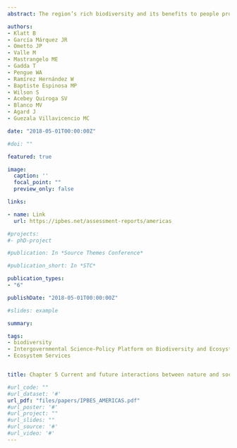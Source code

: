 ```yaml
---
abstract: The region’s rich biodiversity and its benefits to people provide essential contributions to the economy, livelihoods, the quality of life and the eradication of poverty. The region is also bioculturally diverse, with traditional knowledge of indigenous people and local communities promoting, among other things, the diversification and conservation of many varieties of cultivated plants and domestic animals that are the staple foods of many other regions of the world. The region has successful experiences in biodiversity conservation, restoration and sustainable use, including some carried out by indigenous people and local communities. On the other hand, climate change, population growth and the consequent increase in demand for food, biomass and energy continue to have a serious impact on biodiversity and ecosystem services and functions. These impacts are felt not only in terrestrial ecosystems, but also in wetlands, freshwater, coastal and marine ecosystems. In some areas of the Americas, the degree of these impacts on biodiversity and ecosystem services and functions is threatening the economy, livelihoods and quality of life.

authors:
- Klatt B
- García Márquez JR
- Ometto JP
- Valle M
- Mastrangelo ME
- Gadda T
- Pengue WA
- Ramírez Hernández W
- Baptiste Espinosa MP
- Wilson S
- Acebey Quiroga SV
- Blanco MV
- Agard J
- Guezala Villavicencio MC

date: "2018-05-01T00:00:00Z"

#doi: ""

featured: true

image:
  caption: ''
  focal_point: ""
  preview_only: false

links:

- name: Link
  url: https://ipbes.net/assessment-reports/americas

#projects:
#- phD-project

#publication: In *Source Themes Conference*

#publication_short: In *STC*

publication_types:
- "6"

publishDate: "2018-05-01T00:00:00Z"

#slides: example

summary: 

tags:
- biodiversity
- Intergovernmental Science-Policy Platform on Biodiversity and Ecosystem Services
- Ecosystem Services


title: Chapter 5 Current and future interactions between nature and society. In IPBES (2018) The IPBES regional assessment report on biodiversity and ecosystem services for the Americas. 

#url_code: ""
#url_dataset: '#'
url_pdf: "files/papers/IPBES_AMERICAS.pdf"
#url_poster: '#'
#url_project: ""
#url_slides: ""
#url_source: '#'
#url_video: '#'
---
```


